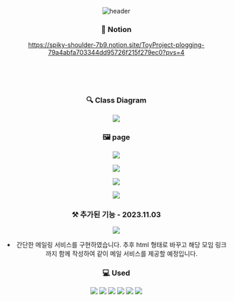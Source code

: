 <div align="center">
  
![header](https://capsule-render.vercel.app/api?type=transparent&color=auto&height=200&section=header&text=PloggingApplication&fontSize=70&animation=fadeIn&fontColor=13aa52)


### 🔗 Notion
https://spiky-shoulder-7b9.notion.site/ToyProject-plogging-79a4abfa703344dd95726f215f279ec0?pvs=4

<br/><br/><br/>

### 🔍 Class Diagram
<img src="https://velog.velcdn.com/images/hanj1yeon/post/1444d6c1-59ce-49e3-9539-2694af4664d3/image.png"/>


### 🖼️ page
![](https://velog.velcdn.com/images/hanj1yeon/post/238aab24-7469-4862-83d1-8205d9f3cdeb/image.gif)


![](https://velog.velcdn.com/images/hanj1yeon/post/4981dee9-c523-49c4-bea5-62dead08f38e/image.gif)

![](https://velog.velcdn.com/images/hanj1yeon/post/cbc3fa4f-6d87-4da8-be46-50d12f45c437/image.gif)

![](https://velog.velcdn.com/images/hanj1yeon/post/8e6b5b60-1f62-43dd-83e4-8ede91cbc82f/image.gif)

### ⚒️ 추가된 기능 - 2023.11.03
![](https://velog.velcdn.com/images/hanj1yeon/post/2cf466a6-75b0-4fa5-8cfb-93194e8ee262/image.png)
- 간단한 메일링 서비스를 구현하였습니다. 추후 html 형태로 바꾸고 해당 모임 링크까지 함께 작성하여 같이 메일 서비스를 제공할 예정입니다.

### 💻 Used
<img src="https://img.shields.io/badge/SPRINGBOOT-6DB33F?style=for-the-badge&logo=springboot&logoColor=white"/>
<img src="https://img.shields.io/badge/JPA-000000?style=for-the-badge&logo=jpa&logoColor=white"/>
<img src="https://img.shields.io/badge/QUERYDSL-0099E5?style=for-the-badge&logo=querydsl&logoColor=white"/>
<img src="https://img.shields.io/badge/spring security-6DB33F?style=for-the-badge&logo=springsecurity&logoColor=white"/>
<img src="https://img.shields.io/badge/JWT-000000?style=for-the-badge&logo=jwt&logoColor=white"/>
<img src="https://img.shields.io/badge/MYSQL-4479A1?style=for-the-badge&logo=mysql&logoColor=white"/>
</div>

